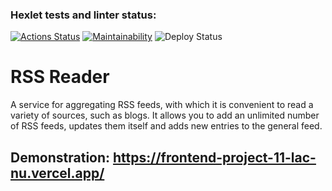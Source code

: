 ### Hexlet tests and linter status:
[![Actions Status](https://github.com/domingi/frontend-project-11/workflows/hexlet-check/badge.svg)](https://github.com/domingi/frontend-project-11/actions)
[![Maintainability](https://api.codeclimate.com/v1/badges/032ce8f57238a3d66a5f/maintainability)](https://codeclimate.com/github/domingi/frontend-project-11/maintainability)
![Deploy Status](https://github.com/domingi/frontend-project-11/actions/workflows/hexlet-check.yml/badge.svg)


# RSS Reader

A service for aggregating RSS feeds, with which it is convenient to read a variety of sources, such as blogs. It allows you to add an unlimited number of RSS feeds, updates them itself and adds new entries to the general feed.

## Demonstration: https://frontend-project-11-lac-nu.vercel.app/
